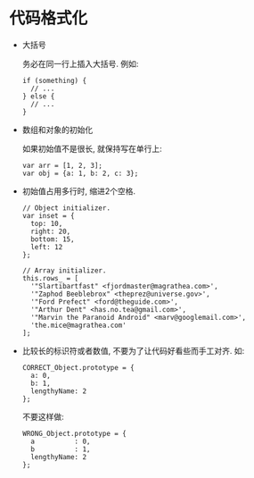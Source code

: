 # 代码格式化

- 大括号

  务必在同一行上插入大括号. 例如:

  ```
  if (something) {
    // ...
  } else {
    // ...
  }
  ```

- 数组和对象的初始化

  如果初始值不是很长, 就保持写在单行上:

  ```
  var arr = [1, 2, 3];
  var obj = {a: 1, b: 2, c: 3};
  ```

- 初始值占用多行时, 缩进2个空格.

  ```
  // Object initializer.
  var inset = {
    top: 10,
    right: 20,
    bottom: 15,
    left: 12
  };

  // Array initializer.
  this.rows_ = [
    '"Slartibartfast" <fjordmaster@magrathea.com>',
    '"Zaphod Beeblebrox" <theprez@universe.gov>',
    '"Ford Prefect" <ford@theguide.com>',
    '"Arthur Dent" <has.no.tea@gmail.com>',
    '"Marvin the Paranoid Android" <marv@googlemail.com>',
    'the.mice@magrathea.com'
  ];
  ```

- 比较长的标识符或者数值, 不要为了让代码好看些而手工对齐. 如:

  ```
  CORRECT_Object.prototype = {
    a: 0,
    b: 1,
    lengthyName: 2
  };
  ```

  不要这样做:

  ```
  WRONG_Object.prototype = {
    a          : 0,
    b          : 1,
    lengthyName: 2
  };
  ```
